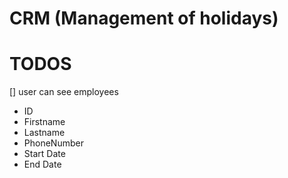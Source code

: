 # CRM (Management of holidays) 

# TODOS

[] user can see employees
  * ID
  * Firstname
  * Lastname
  * PhoneNumber
  * Start Date
  * End Date
